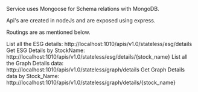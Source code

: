 Service uses Mongoose for Schema relations with MongoDB.

Api's are created in nodeJs and are exposed using express.

Routings are as mentioned below.



List all the ESG details: 
      http://localhost:1010/apis/v1.0/stateless/esg/details
Get ESG Details by StockName:
      http://localhost:1010/apis/v1.0/stateless/esg/details/{stock_name}
List all the Graph Details data:
      http://localhost:1010/apis/v1.0/stateless/graph/details
Get Graph Details data by Stock_Name:
      http://localhost:1010/apis/v1.0/stateless/graph/details/{stock_name}
